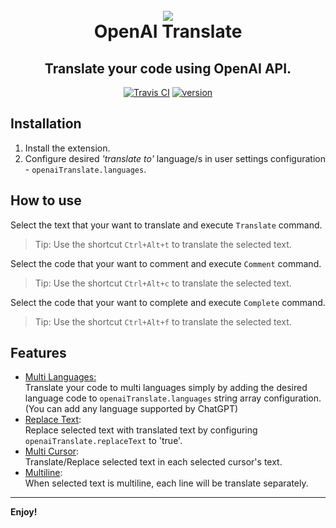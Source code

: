 <h1 align="center">
  <br>
  <img src="https://raw.githubusercontent.com/stark-eth/openai-translate-vscode/master/assets/icons/icon.ico">
  <br>
  OpenAI Translate
</h1>
<h2 align="center">Translate your code using OpenAI API.</a>
</h2>
<p align="center">
  <a href="https://travis-ci.org/stark-eth/openai-translate-vscode"><img src="https://travis-ci.org/stark-eth/openai-translate-vscode.svg?branch=master" alt="Travis CI"></a>
  <a href="https://github.com/stark-eth/openai-translate-vscode/releases"><img src="https://img.shields.io/github/release/stark-etb/openai-translate-vscode.svg" alt="version"></a>
</p>

## Installation
1. Install the extension.
2. Configure desired *'translate to'* language/s in user settings configuration - `openaiTranslate.languages`.

## How to use
Select the text that your want to translate and execute `Translate` command.
> Tip: Use the shortcut `Ctrl+Alt+t` to translate the selected text.

Select the code that your want to comment and execute `Comment` command.
> Tip: Use the shortcut `Ctrl+Alt+c` to translate the selected text.

Select the code that your want to complete and execute `Complete` command.
> Tip: Use the shortcut `Ctrl+Alt+f` to translate the selected text.

## Features
* <u>Multi Languages:</u><br>Translate your code to multi languages simply by adding the desired language code to `openaiTranslate.languages` string array configuration.(You can add any language supported by ChatGPT)
* <u>Replace Text</u>:<br>Replace selected text with translated text by configuring `openaiTranslate.replaceText` to 'true'.
* <u>Multi Cursor</u>:<br>Translate/Replace selected text in each selected cursor's text.
* <u>Multiline</u>:<br>When selected text is multiline, each line will be translate separately.

-----------------------------------------------------------------------------------------------------------

**Enjoy!**
